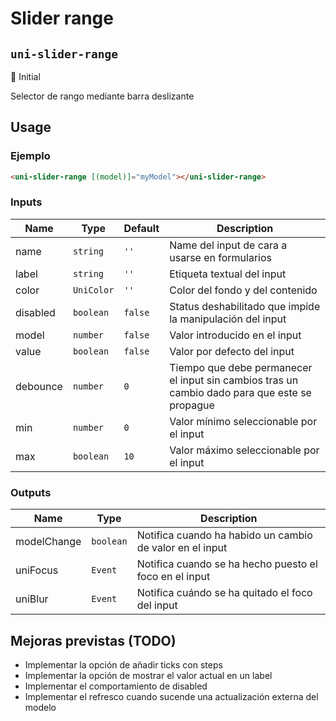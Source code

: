 Slider range
===================
`uni-slider-range`
---
:large_blue_circle: Initial

Selector de rango mediante barra deslizante

## Usage

### Ejemplo

```html
<uni-slider-range [(model)]="myModel"></uni-slider-range>
```

### Inputs

| Name     | Type       | Default | Description                                                                                   |
| -------- | ---------- | ------- | --------------------------------------------------------------------------------------------- |
| name     | `string`   | `''`    | Name del input de cara a usarse en formularios                                                |
| label    | `string`   | `''`    | Etiqueta textual del input                                                                    |
| color    | `UniColor` | `''`    | Color del fondo y del contenido                                                               |
| disabled | `boolean`  | `false` | Status deshabilitado que impide la manipulación del input                                     |
| model    | `number`   | `false` | Valor introducido en el input                                                                 |
| value    | `boolean`  | `false` | Valor por defecto del input                                                                   |
| debounce | `number`   | `0`     | Tiempo que debe permanecer el input sin cambios tras un cambio dado para que este se propague |
| min      | `number`   | `0`     | Valor mínimo seleccionable por el input                                                       |
| max      | `boolean`  | `10`    | Valor máximo seleccionable por el input                                                       |

### Outputs

| Name        | Type      | Description                                              |
| ----------- | --------- | -------------------------------------------------------- |
| modelChange | `boolean` | Notifica cuando ha habido un cambio de valor en el input |
| uniFocus    | `Event`   | Notifica cuando se ha hecho puesto el foco en el input   |
| uniBlur     | `Event`   | Notifica cuándo se ha quitado el foco del input          |

## Mejoras previstas (TODO)

- Implementar la opción de añadir ticks con steps
- Implementar la opción de mostrar el valor actual en un label
- Implementar el comportamiento de disabled
- Implementar el refresco cuando sucende una actualización externa del modelo
